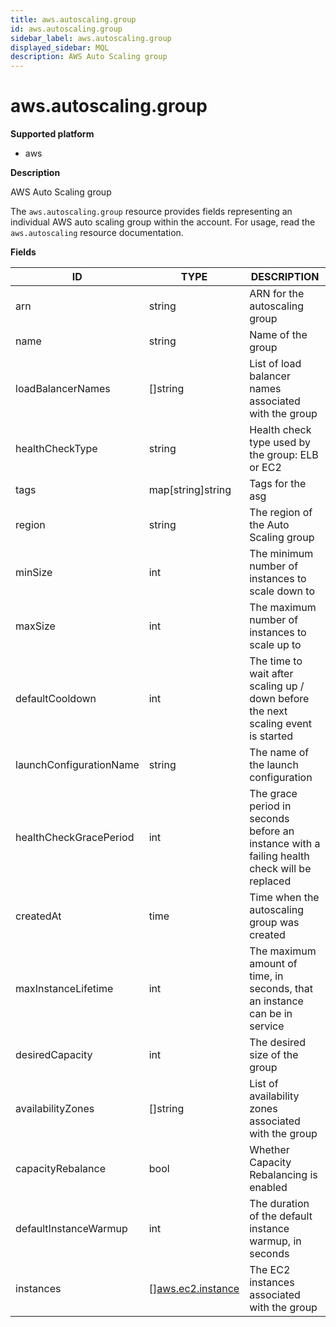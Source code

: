 ```yaml
---
title: aws.autoscaling.group
id: aws.autoscaling.group
sidebar_label: aws.autoscaling.group
displayed_sidebar: MQL
description: AWS Auto Scaling group
---
```


# aws.autoscaling.group

**Supported platform**

- aws

**Description**

AWS Auto Scaling group

The `aws.autoscaling.group` resource provides fields representing an individual AWS auto scaling group within the account. For usage, read the `aws.autoscaling` resource documentation.

**Fields**

| ID                      | TYPE                                              | DESCRIPTION                                                                                 |
| ----------------------- | ------------------------------------------------- | ------------------------------------------------------------------------------------------- |
| arn                     | string                                            | ARN for the autoscaling group                                                               |
| name                    | string                                            | Name of the group                                                                           |
| loadBalancerNames       | &#91;&#93;string                                  | List of load balancer names associated with the group                                       |
| healthCheckType         | string                                            | Health check type used by the group: ELB or EC2                                             |
| tags                    | map[string]string                                 | Tags for the asg                                                                            |
| region                  | string                                            | The region of the Auto Scaling group                                                        |
| minSize                 | int                                               | The minimum number of instances to scale down to                                            |
| maxSize                 | int                                               | The maximum number of instances to scale up to                                              |
| defaultCooldown         | int                                               | The time to wait after scaling up / down before the next scaling event is started           |
| launchConfigurationName | string                                            | The name of the launch configuration                                                        |
| healthCheckGracePeriod  | int                                               | The grace period in seconds before an instance with a failing health check will be replaced |
| createdAt               | time                                              | Time when the autoscaling group was created                                                 |
| maxInstanceLifetime     | int                                               | The maximum amount of time, in seconds, that an instance can be in service                  |
| desiredCapacity         | int                                               | The desired size of the group                                                               |
| availabilityZones       | &#91;&#93;string                                  | List of availability zones associated with the group                                        |
| capacityRebalance       | bool                                              | Whether Capacity Rebalancing is enabled                                                     |
| defaultInstanceWarmup   | int                                               | The duration of the default instance warmup, in seconds                                     |
| instances               | &#91;&#93;[aws.ec2.instance](aws.ec2.instance.md) | The EC2 instances associated with the group                                                 |
